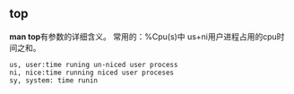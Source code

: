 
## top
 **man top**有参数的详细含义。
 常用的：%Cpu(s)中 us+ni用户进程占用的cpu时间之和。 
 
    us, user:time runing un-niced user process
    ni, nice:time running niced user proceses
    sy, system: time runin
  